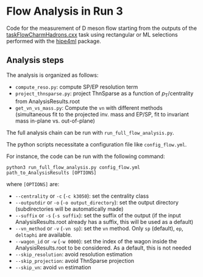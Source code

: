 # Flow Analysis in Run 3

Code for the measurement of D meson flow starting from the outputs of the [taskFlowCharmHadrons.cxx](https://github.com/AliceO2Group/O2Physics/blob/master/PWGHF/D2H/Tasks/taskFlowCharmHadrons.cxx) task using rectangular or ML selections performed with the [hipe4ml](https://github.com/hipe4ml/hipe4ml) package.

## Analysis steps
The analysis is organized as follows:
- `compute_reso.py`: compute SP/EP resolution term
- `project_thnsparse.py`: project ThnSparse as a function of *p*<sub>T</sub>/centrality from AnalysisResults.root
- `get_vn_vs_mass.py`: Compute the `vn` with different methods (simultaneous fit to the projected inv. mass and EP/SP, fit to invariant mass in-plane vs. out-of-plane)

The full analysis chain can be run with ``run_full_flow_analysis.py``.

The python scripts necessitate a configuration file like ``config_flow.yml``.

For instance, the code can be run with the following command:

`python3 run_full_flow_analysis.py config_flow.yml path_to_AnalysisResults [OPTIONS]`

where `[OPTIONS]` are:
- `--centrality` or `-c` (`-c k3050`): set the centrality class
- `--outputdir` or `-o` (`-o output_directory`): set the output directory (subdirectories will be automatically made)
- `--suffix` or `-s` (`-s suffix`): set the suffix of the output (if the input AnalysisResults.root already has a suffix, this will be used as a default)
- `--vn_method` or `-v` (`-vn sp`): set the `vn` method. Only `sp` (default), `ep`, `deltaphi` are available.
- `--wagon_id` or `-w` (`-w 0000`): set the index of the wagon inside the AnalysisResults.root to be considered. As a default, this is not needed
- `--skip_resolution`: avoid resolution estimation
- `--skip_projection`: avoid ThnSparse projection
- `--skip_vn`: avoid `vn` estimation